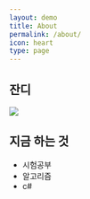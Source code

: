 ```yaml
---
layout: demo
title: About
permalink: /about/
icon: heart
type: page
---
```




## 잔디

<img src="https://ghchart.rshah.org/219138/B31l"/>

## 지금 하는 것

- 시험공부
- 알고리즘
- c#

